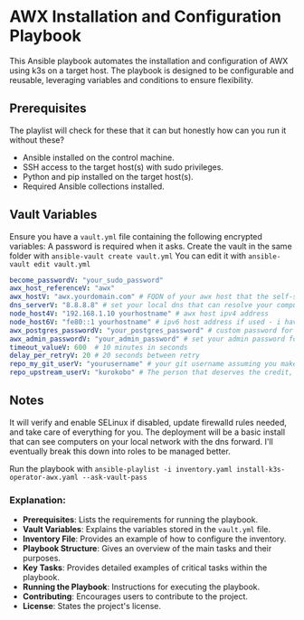 # AWX Installation and Configuration Playbook

This Ansible playbook automates the installation and configuration of AWX using k3s on a target host. The playbook is designed to be configurable and reusable, leveraging variables and conditions to ensure flexibility.

## Prerequisites

The playlist will check for these that it can but honestly how can you run it without these?

- Ansible installed on the control machine.
- SSH access to the target host(s) with sudo privileges.
- Python and pip installed on the target host(s).
- Required Ansible collections installed.

## Vault Variables

Ensure you have a `vault.yml` file containing the following encrypted variables:
A password is required when it asks.
Create the vault in the same folder with ```ansible-vault create vault.yml```
You can edit it with ```ansible-vault edit vault.yml```

```yaml
become_passwordV: "your_sudo_password"
awx_host_referenceV: "awx"
awx_hostV: "awx.yourdomain.com" # FQDN of your awx host that the self-signed cert will use
dns_serverV: "8.8.8.8" # set your local dns that can resolve your computer names
node_host4V: "192.168.1.10 yourhostname" # awx host ipv4 address
node_host6V: "fe80::1 yourhostname" # ipv6 host address if used - i have tested leaving blank yet
awx_postgres_passwordV: "your_postgres_password" # custom password for postres
awx_admin_passwordV: "your_admin_password" # set your admin password for the web login
timeout_valueV: 600  # 10 minutes in seconds
delay_per_retryV: 20 # 20 seconds between retry
repo_my_git_userV: "yourusername" # your git username assuming you make your own fork
repo_upstream_userV: "kurokobo" # The person that deserves the credit, I just built the playlist.
```

## Notes

It will verify and enable SELinux if disabled, update firewalld rules needed, and take care of everything for you.
The deployment will be a basic install that can see computers on your local network with the dns forward.
I'll eventually break this down into roles to be managed better.

Run the playbook with ```ansible-playlist -i inventory.yaml install-k3s-operator-awx.yaml --ask-vault-pass```

### Explanation:
- **Prerequisites**: Lists the requirements for running the playbook.
- **Vault Variables**: Explains the variables stored in the `vault.yml` file.
- **Inventory File**: Provides an example of how to configure the inventory.
- **Playbook Structure**: Gives an overview of the main tasks and their purposes.
- **Key Tasks**: Provides detailed examples of critical tasks within the playbook.
- **Running the Playbook**: Instructions for executing the playbook.
- **Contributing**: Encourages users to contribute to the project.
- **License**: States the project's license.